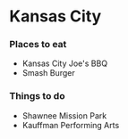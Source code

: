 # Kansas City

### Places to eat
- Kansas City Joe's BBQ
- Smash Burger

### Things to do
- Shawnee Mission Park
- Kauffman Performing Arts
